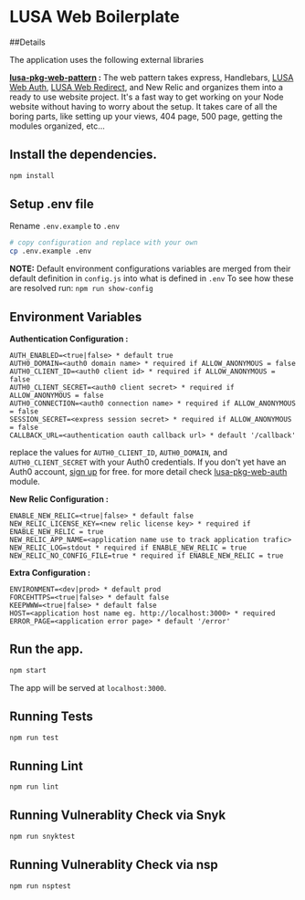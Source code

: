 # LUSA Web Boilerplate

##Details

The application uses the following external libraries

**<a href="https://github.com/EliLillyCo/lusa-pkg-web-pattern">lusa-pkg-web-pattern</a> :** The web pattern takes express, Handlebars, <a href="https://github.com/EliLillyCo/lusa-pkg-web-auth">LUSA Web Auth</a>, <a href="https://github.com/EliLillyCo/lusa-pkg-web-redirects">LUSA Web Redirect</a>, and New Relic and organizes them into a ready to use website project. It's a fast way to get working on your Node website without having to worry about the setup. It takes care of all the boring parts, like setting up your views, 404 page, 500 page, getting the modules organized, etc...


## Install the dependencies.

```bash
npm install
```

## Setup .env file

Rename `.env.example` to `.env`

```bash
# copy configuration and replace with your own
cp .env.example .env
```

**NOTE:**
Default environment configurations variables are merged from their default definition in `config.js` into what is defined in `.env`
To see how these are resolved run:  `npm run show-config`

## Environment Variables

**Authentication Configuration :**
  ````
  AUTH_ENABLED=<true|false> * default true
  AUTH0_DOMAIN=<auth0 domain name> * required if ALLOW_ANONYMOUS = false
  AUTH0_CLIENT_ID=<auth0 client id> * required if ALLOW_ANONYMOUS = false
  AUTH0_CLIENT_SECRET=<auth0 client secret> * required if ALLOW_ANONYMOUS = false
  AUTH0_CONNECTION=<auth0 connection name> * required if ALLOW_ANONYMOUS = false
  SESSION_SECRET=<express session secret> * required if ALLOW_ANONYMOUS = false
  CALLBACK_URL=<authentication oauth callback url> * default '/callback'
 ````
 replace the values for `AUTH0_CLIENT_ID`, `AUTH0_DOMAIN`, and `AUTH0_CLIENT_SECRET` with your Auth0 credentials. If you don't yet have an Auth0 account, [sign up](https://auth0.com/signuo) for free.
  for more detail check <a href="https://github.com/EliLillyCo/lusa-pkg-web-auth">lusa-pkg-web-auth</a> module.

**New Relic Configuration :**
  ````
  ENABLE_NEW_RELIC=<true|false> * default false
  NEW_RELIC_LICENSE_KEY=<new relic license key> * required if ENABLE_NEW_RELIC = true
  NEW_RELIC_APP_NAME=<application name use to track application trafic>
  NEW_RELIC_LOG=stdout * required if ENABLE_NEW_RELIC = true
  NEW_RELIC_NO_CONFIG_FILE=true * required if ENABLE_NEW_RELIC = true
  ````
**Extra Configuration :**
 ````
 ENVIRONMENT=<dev|prod> * default prod
 FORCEHTTPS=<true|false> * default false
 KEEPWWW=<true|false> * default false
 HOST=<application host name eg. http://localhost:3000> * required
 ERROR_PAGE=<application error page> * default '/error'
 ````

## Run the app.

```bash
npm start
```

The app will be served at `localhost:3000`.

## Running Tests
```bash
npm run test
```

## Running Lint
```bash
npm run lint
```

## Running Vulnerablity Check via Snyk
```bash
npm run snyktest
```

## Running Vulnerablity Check via nsp
```bash
npm run nsptest
```
